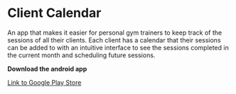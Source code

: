 # Client Calendar

An app that makes it easier for personal gym trainers to keep track of the sessions of all their clients. Each client has a calendar that their sessions can be added to with an intuitive interface to see the sessions completed in the current month and scheduling future sessions. 


**Download the android app**

[Link to Google Play Store](https://play.google.com/store/apps/details?id=com.trainercalendar)
